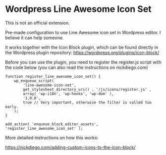 # Wordpress Line Awesome Icon Set

This is not an official extension. 

Pre-made configuration to use Line Awesome icon set in Wordpress editor. I believe it can help someone.

It works together with the Icon Block plugin, which can be found directly in the Wordpress plugin repository: 
https://wordpress.org/plugins/icon-block/


Before you can use the plugin, you need to register the register.js script with the code below (you can also read the instructions on nickdiego.com)

```
function register_line_awesome_icon_set() {
	wp_enqueue_script(
		'line-awesome-icon-set',
		get_stylesheet_directory_uri() . '/js/icons/register.js' ,
		array( 'wp-i18n', 'wp-hooks', 'wp-dom' ),
		'1.0.0',
		true // Very important, otherwise the filter is called too early.
	);
}

add_action( 'enqueue_block_editor_assets', 'register_line_awesome_icon_set' );
```

More detailed instructions on how this works:

https://nickdiego.com/adding-custom-icons-to-the-icon-block/
